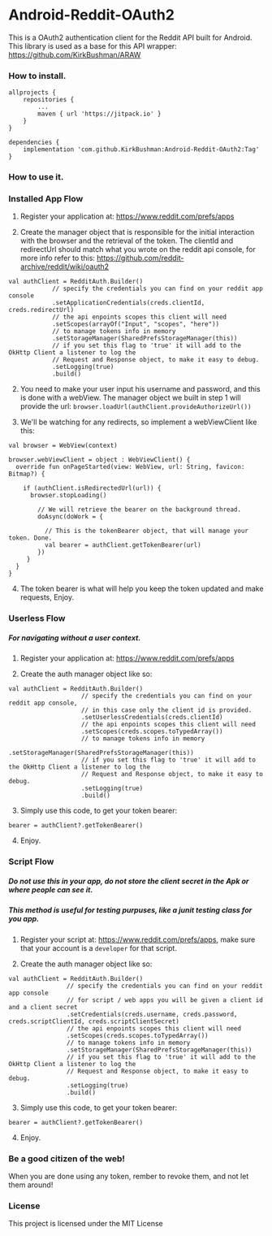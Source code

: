 # Android-Reddit-OAuth2

This is a OAuth2 authentication client for the Reddit API built for Android.\
This library is used as a base for this API wrapper: 
https://github.com/KirkBushman/ARAW


### How to install.

```
allprojects {
    repositories {
        ...
        maven { url 'https://jitpack.io' }
    }
}

dependencies {
    implementation 'com.github.KirkBushman:Android-Reddit-OAuth2:Tag'
}
```


### How to use it.


### Installed App Flow

1) Register your application at: https://www.reddit.com/prefs/apps

2) Create the manager object that is responsible for the initial interaction with the browser and the retrieval of the token.
The clientId and redirectUrl should match what you wrote on the reddit api console, for more info refer to this: https://github.com/reddit-archive/reddit/wiki/oauth2

```
val authClient = RedditAuth.Builder()
            // specify the credentials you can find on your reddit app console
            .setApplicationCredentials(creds.clientId, creds.redirectUrl)
            // the api enpoints scopes this client will need
            .setScopes(arrayOf("Input", "scopes", "here"))
            // to manage tokens info in memory
            .setStorageManager(SharedPrefsStorageManager(this))
            // if you set this flag to 'true' it will add to the OkHttp Client a listener to log the 
            // Request and Response object, to make it easy to debug.
            .setLogging(true)
            .build()
```

2) You need to make your user input his username and password, and this is done with a webView.
The manager object we built in step 1 will provide the url: ```browser.loadUrl(authClient.provideAuthorizeUrl())```

3) We'll be watching for any redirects, so implement a webViewClient like this:

```
val browser = WebView(context)

browser.webViewClient = object : WebViewClient() {
  override fun onPageStarted(view: WebView, url: String, favicon: Bitmap?) {
  
    if (authClient.isRedirectedUrl(url)) {
      browser.stopLoading()
      
        // We will retrieve the bearer on the background thread.
        doAsync(doWork = {
        
          // This is the tokenBearer object, that will manage your token. Done.
          val bearer = authClient.getTokenBearer(url)
        })
     }
  }
}
```

4) The token bearer is what will help you keep the token updated and make requests, Enjoy.



### Userless Flow 
##### For navigating without a user context.

1) Register your application at: https://www.reddit.com/prefs/apps

2) Create the auth manager object like so:

```
val authClient = RedditAuth.Builder()
                    // specify the credentials you can find on your reddit app console, 
                    // in this case only the client id is provided.
                    .setUserlessCredentials(creds.clientId)
                    // the api enpoints scopes this client will need
                    .setScopes(creds.scopes.toTypedArray())
                    // to manage tokens info in memory
                    .setStorageManager(SharedPrefsStorageManager(this))
                    // if you set this flag to 'true' it will add to the OkHttp Client a listener to log the 
                    // Request and Response object, to make it easy to debug.
                    .setLogging(true)
                    .build()
```

3) Simply use this code, to get your token bearer:

```
bearer = authClient?.getTokenBearer()
```

4) Enjoy.



### Script Flow
##### Do not use this in your app, do not store the client secret in the Apk or where people can see it.
##### This method is useful for testing purpuses, like a junit testing class for you app.

1) Register your script at: https://www.reddit.com/prefs/apps, make sure that your account is a `developer` for that script.

2) Create the auth manager object like so:

```
val authClient = RedditAuth.Builder()
                // specify the credentials you can find on your reddit app console
                // for script / web apps you will be given a client id and a client secret
                .setCredentials(creds.username, creds.password, creds.scriptClientId, creds.scriptClientSecret)
                // the api enpoints scopes this client will need
                .setScopes(creds.scopes.toTypedArray())
                // to manage tokens info in memory
                .setStorageManager(SharedPrefsStorageManager(this))
                // if you set this flag to 'true' it will add to the OkHttp Client a listener to log the 
                // Request and Response object, to make it easy to debug.
                .setLogging(true)
                .build()
```

3) Simply use this code, to get your token bearer:

```
bearer = authClient?.getTokenBearer()
```

4) Enjoy.



### Be a good citizen of the web!
When you are done using any token, rember to revoke them, and not let them around!


### License
This project is licensed under the MIT License
